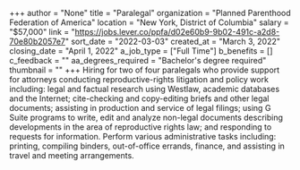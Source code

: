 +++
author = "None"
title = "Paralegal"
organization = "Planned Parenthood Federation of America"
location = "New York, District of Columbia"
salary = "$57,000"
link = "https://jobs.lever.co/ppfa/d02e60b9-9b02-491c-a2d8-70e80b2057e7"
sort_date = "2022-03-03"
created_at = "March 3, 2022"
closing_date = "April 1, 2022"
a_job_type = ["Full Time"]
b_benefits = []
c_feedback = ""
aa_degrees_required = "Bachelor's degree required"
thumbnail = ""
+++
Hiring for two of four paralegals who provide support for attorneys conducting reproductive-rights litigation and policy work including: legal and factual research using Westlaw, academic databases and the Internet; cite-checking and copy-editing briefs and other legal documents; assisting in production and service of legal filings; using G Suite programs to write, edit and analyze non-legal documents describing developments in the area of reproductive rights law; and responding to requests for information. Perform various administrative tasks including: printing, compiling binders, out-of-office errands, finance, and assisting in travel and meeting arrangements.